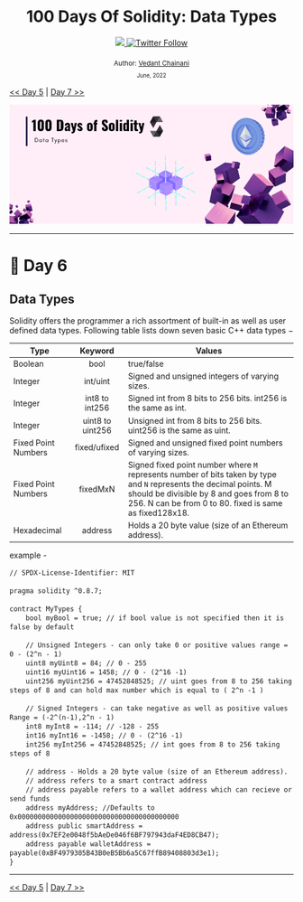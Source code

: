 <div align="center">
  <h1> 100 Days Of Solidity: Data Types</h1>
  <a class="header-badge" target="_blank" href="https://dev.to/envoy_">
  <img src="https://img.shields.io/badge/dev.to-0A0A0A?style=for-the-badge&logo=devdotto&logoColor=white">
  </a>
  <a class="header-badge" target="_blank" href="https://twitter.com/Envoy_1084">
  <img alt="Twitter Follow" src="https://img.shields.io/twitter/follow/Envoy_1084?style=social">
  </a>

<sub>Author:
<a href="https://dev.to/envoy_" target="_blank">Vedant Chainani</a><br>
<small> June, 2022</small>
</sub>
</div>

[<< Day 5](../Day%205%20-%20Operators/readme.md) | [Day 7 >>](../Day%207%20-%20Functions/readme.md)

![Day 6](./cover.png)

---

# 📔 Day 6


## Data Types

Solidity offers the programmer a rich assortment of built-in as well as user defined data types. Following table lists down seven basic C++ data types −

| Type                |     Keyword      | Values                                                                                                                                                                                                                 |
| ------------------- |:----------------:| ---------------------------------------------------------------------------------------------------------------------------------------------------------------------------------------------------------------------- |
| Boolean             |       bool       | true/false                                                                                                                                                                                                             |
| Integer             |     int/uint     | Signed and unsigned integers of varying sizes.                                                                                                                                                                         |
| Integer             |  int8 to int256  | Signed int from 8 bits to 256 bits. int256 is the same as int.                                                                                                                                                         |
| Integer             | uint8 to uint256 | Unsigned int from 8 bits to 256 bits. uint256 is the same as uint.                                                                                                                                                     |
| Fixed Point Numbers |  fixed/ufixed   | Signed and unsigned fixed point numbers of varying sizes.                                                                                                                                                              |
| Fixed Point Numbers |     fixedMxN     | Signed fixed point number where `M` represents number of bits taken by type and `N` represents the decimal points. M should be divisible by 8 and goes from 8 to 256. N can be from 0 to 80. fixed is same as fixed128x18. |
| Hexadecimal | address | Holds a 20 byte value (size of an Ethereum address). |


example -

```solidity
// SPDX-License-Identifier: MIT

pragma solidity ^0.8.7;

contract MyTypes {
    bool myBool = true; // if bool value is not specified then it is false by default

    // Unsigned Integers - can only take 0 or positive values range =  0 - (2^n - 1)
    uint8 myUint8 = 84; // 0 - 255
    uint16 myUint16 = 1458; // 0 - (2^16 -1)
    uint256 myUint256 = 47452848525; // uint goes from 8 to 256 taking steps of 8 and can hold max number which is equal to ( 2^n -1 )

    // Signed Integers - can take negative as well as positive values Range = (-2^(n-1),2^n - 1)
    int8 myInt8 = -114; // -128 - 255
    int16 myInt16 = -1458; // 0 - (2^16 -1)
    int256 myInt256 = 47452848525; // int goes from 8 to 256 taking steps of 8

    // address - Holds a 20 byte value (size of an Ethereum address).
    // address refers to a smart contract address
    // address payable refers to a wallet address which can recieve or send funds
    address myAddress; //Defaults to 0x0000000000000000000000000000000000000000
    address public smartAddress = address(0x7EF2e0048f5bAeDe046f6BF797943daF4ED8CB47);
    address payable walletAddress = payable(0xBF4979305B43B0eB5Bb6a5C67ffB89408803d3e1);
}
```

---
[<< Day 5](../Day%205%20-%20Operators/readme.md) | [Day 7 >>](../Day%207%20-%20Functions/readme.md)
